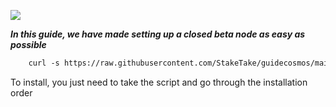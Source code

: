![](https://i.yapx.ru/RTuEU.jpg)

___In this guide, we have made setting up a closed beta node as easy as possible___


```html
    curl -s https://raw.githubusercontent.com/StakeTake/guidecosmos/main/archway/augusta-1/archway > archway.sh && chmod +x archway.sh && ./archway.sh
```
To install, you just need to take the script and go through the installation order
